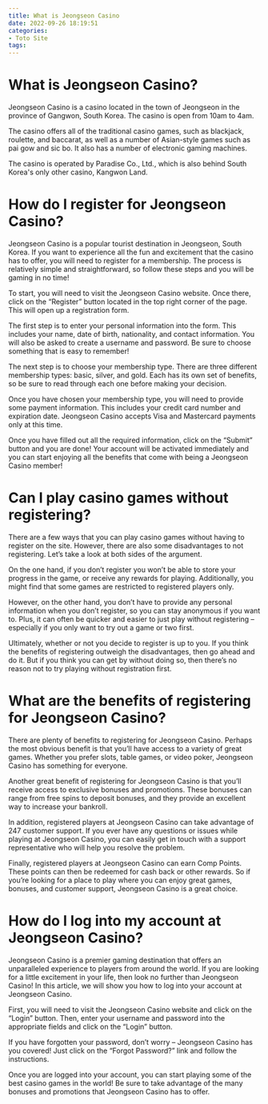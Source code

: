```yaml
---
title: What is Jeongseon Casino
date: 2022-09-26 18:19:51
categories:
- Toto Site
tags:
---
```



#  What is Jeongseon Casino?

Jeongseon Casino is a casino located in the town of Jeongseon in the province of Gangwon, South Korea. The casino is open from 10am to 4am.

The casino offers all of the traditional casino games, such as blackjack, roulette, and baccarat, as well as a number of Asian-style games such as pai gow and sic bo. It also has a number of electronic gaming machines.

The casino is operated by Paradise Co., Ltd., which is also behind South Korea's only other casino, Kangwon Land.

#  How do I register for Jeongseon Casino?

Jeongseon Casino is a popular tourist destination in Jeongseon, South Korea. If you want to experience all the fun and excitement that the casino has to offer, you will need to register for a membership. The process is relatively simple and straightforward, so follow these steps and you will be gaming in no time!

To start, you will need to visit the Jeongseon Casino website. Once there, click on the “Register” button located in the top right corner of the page. This will open up a registration form.

The first step is to enter your personal information into the form. This includes your name, date of birth, nationality, and contact information. You will also be asked to create a username and password. Be sure to choose something that is easy to remember!

The next step is to choose your membership type. There are three different membership types: basic, silver, and gold. Each has its own set of benefits, so be sure to read through each one before making your decision.

Once you have chosen your membership type, you will need to provide some payment information. This includes your credit card number and expiration date. Jeongseon Casino accepts Visa and Mastercard payments only at this time.

Once you have filled out all the required information, click on the “Submit” button and you are done! Your account will be activated immediately and you can start enjoying all the benefits that come with being a Jeongseon Casino member!

#  Can I play casino games without registering?

There are a few ways that you can play casino games without having to register on the site. However, there are also some disadvantages to not registering. Let’s take a look at both sides of the argument.

On the one hand, if you don’t register you won’t be able to store your progress in the game, or receive any rewards for playing. Additionally, you might find that some games are restricted to registered players only.

However, on the other hand, you don’t have to provide any personal information when you don’t register, so you can stay anonymous if you want to. Plus, it can often be quicker and easier to just play without registering – especially if you only want to try out a game or two first.

Ultimately, whether or not you decide to register is up to you. If you think the benefits of registering outweigh the disadvantages, then go ahead and do it. But if you think you can get by without doing so, then there’s no reason not to try playing without registration first.

#  What are the benefits of registering for Jeongseon Casino?

There are plenty of benefits to registering for Jeongseon Casino. Perhaps the most obvious benefit is that you’ll have access to a variety of great games. Whether you prefer slots, table games, or video poker, Jeongseon Casino has something for everyone.

Another great benefit of registering for Jeongseon Casino is that you’ll receive access to exclusive bonuses and promotions. These bonuses can range from free spins to deposit bonuses, and they provide an excellent way to increase your bankroll.

In addition, registered players at Jeongseon Casino can take advantage of 247 customer support. If you ever have any questions or issues while playing at Jeongseon Casino, you can easily get in touch with a support representative who will help you resolve the problem.

Finally, registered players at Jeongseon Casino can earn Comp Points. These points can then be redeemed for cash back or other rewards. So if you’re looking for a place to play where you can enjoy great games, bonuses, and customer support, Jeongseon Casino is a great choice.

#  How do I log into my account at Jeongseon Casino?

Jeongseon Casino is a premier gaming destination that offers an unparalleled experience to players from around the world. If you are looking for a little excitement in your life, then look no further than Jeongseon Casino! In this article, we will show you how to log into your account at Jeongseon Casino.

First, you will need to visit the Jeongseon Casino website and click on the “Login” button. Then, enter your username and password into the appropriate fields and click on the “Login” button.

If you have forgotten your password, don’t worry – Jeongseon Casino has you covered! Just click on the “Forgot Password?” link and follow the instructions.

Once you are logged into your account, you can start playing some of the best casino games in the world! Be sure to take advantage of the many bonuses and promotions that Jeongseon Casino has to offer.